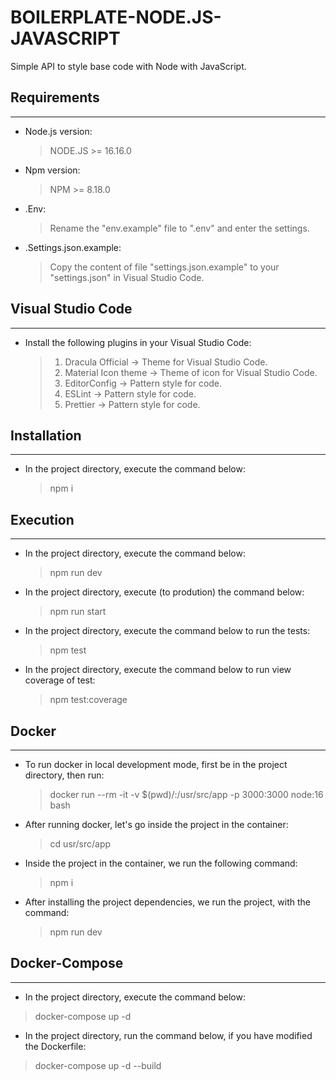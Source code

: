 # BOILERPLATE-NODE.JS-JAVASCRIPT

Simple API to style base code with Node with JavaScript.

## Requirements

---

- Node.js version:

  > NODE.JS >= 16.16.0

- Npm version:

  > NPM >= 8.18.0

- .Env:

  > Rename the "env.example" file to ".env" and enter the settings.

- .Settings.json.example:
  > Copy the content of file "settings.json.example" to your
  > "settings.json" in Visual Studio Code.

## Visual Studio Code

---

- Install the following plugins in your Visual Studio Code:

  > 1. Dracula Official -> Theme for Visual Studio Code.
  > 2. Material Icon theme -> Theme of icon for Visual Studio Code.
  > 3. EditorConfig -> Pattern style for code.
  > 4. ESLint -> Pattern style for code.
  > 5. Prettier -> Pattern style for code.

## Installation

---

- In the project directory, execute the command below:
  > npm i

## Execution

---

- In the project directory, execute the command below:

  > npm run dev

- In the project directory, execute (to prodution) the command below:

  > npm run start

- In the project directory, execute the command below to run the tests:

  > npm test

- In the project directory, execute the command below to run view coverage of test:
  > npm test:coverage

## Docker

---

- To run docker in local development mode, first be in the project directory, then run:

  > docker run --rm -it -v $(pwd)/:/usr/src/app -p 3000:3000 node:16 bash

- After running docker, let's go inside the project in the container:

  > cd usr/src/app

- Inside the project in the container, we run the following command:

  > npm i

- After installing the project dependencies, we run the project, with the command:

  > npm run dev

## Docker-Compose

---

- In the project directory, execute the command below:

> docker-compose up -d

- In the project directory, run the command below, if you have modified the Dockerfile:

> docker-compose up -d --build
